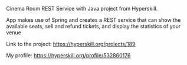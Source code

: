 Cinema Room REST Service with Java project from Hyperskill.


<p>App makes use of Spring and creates a REST service that can show the available seats, sell and refund tickets, and display the statistics of your venue</p>

Link to the project: https://hyperskill.org/projects/189

My profile: https://hyperskill.org/profile/532860176
